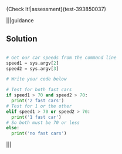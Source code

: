 {Check It!|assessment}(test-393850037)

|||guidance
## Solution
```python

# Get our car speeds from the command line
speed1 = sys.argv[2]
speed2 = sys.argv[3]

# Write your code below

# Test for both fast cars
if speed1 > 70 and speed2 > 70:
  print('2 fast cars')
# Test for 1 or the other 
elif speed1 > 70 or speed2 > 70:
  print('1 fast car')
# So both must be 70 or less
else:
  print('no fast cars')
```
|||